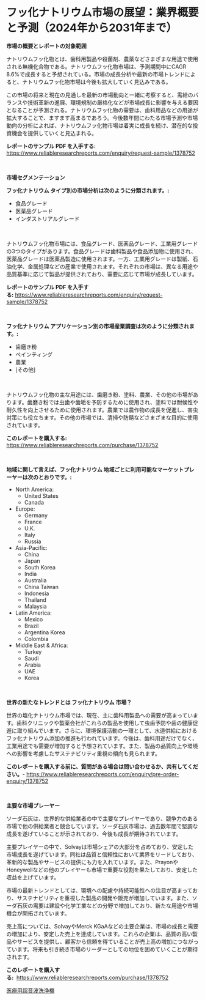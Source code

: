 <p><h1>フッ化ナトリウム市場の展望：業界概要と予測（2024年から2031年まで）</h1></p><p><strong>市場の概要とレポートの対象範囲</strong></p>
<p><p>ナトリウムフッ化物とは、歯科用製品や殺菌剤、農薬などさまざまな用途で使用される無機化合物である。ナトリウムフッ化物市場は、予測期間中にCAGR 8.6%で成長すると予想されている。市場の成長分析や最新の市場トレンドによると、ナトリウムフッ化物市場は今後も拡大していく見込みである。 </p><p>この市場の将来と現在の見通しを最新の市場動向と一緒に考察すると、需給のバランスや技術革新の進展、環境規制の厳格化などが市場成長に影響を与える要因となることが予測される。ナトリウムフッ化物の需要は、歯科用品などの用途が拡大することで、ますます高まるであろう。今後数年間にわたる市場予測や市場動向の分析によれば、ナトリウムフッ化物市場は着実に成長を続け、潜在的な投資機会を提供していくと見込まれる。</p></p>
<p><strong>レポートのサンプル PDF を入手する:</strong> <a href="https://www.reliableresearchreports.com/enquiry/request-sample/1378752">https://www.reliableresearchreports.com/enquiry/request-sample/1378752</a></p>
<p>&nbsp;</p>
<p><strong>市場セグメンテーション</strong></p>
<p><strong>フッ化ナトリウム タイプ別の市場分析は次のように分類されます。:</strong></p>
<p><ul><li>食品グレード</li><li>医薬品グレード</li><li>インダストリアルグレード</li></ul></p>
<p>&nbsp;</p>
<p><p>ナトリウムフッ化物市場には、食品グレード、医薬品グレード、工業用グレードの3つのタイプがあります。食品グレードは歯科製品や食品添加物に使用され、医薬品グレードは医薬品製造に使用されます。一方、工業用グレードは製紙、石油化学、金属処理などの産業で使用されます。それぞれの市場は、異なる用途や品質基準に応じて製品が提供されており、需要に応じて市場が成長しています。</p></p>
<p><strong>レポートのサンプル PDF を入手する:</strong>&nbsp;<a href="https://www.reliableresearchreports.com/enquiry/request-sample/1378752">https://www.reliableresearchreports.com/enquiry/request-sample/1378752</a></p>
<p>&nbsp;</p>
<p><strong> フッ化ナトリウム アプリケーション別の市場産業調査は次のように分類されます。:</strong></p>
<p><ul><li>歯磨き粉</li><li>ペインティング</li><li>農業</li><li>[その他]</li></ul></p>
<p>&nbsp;</p>
<p><p>ナトリウムフッ化物の主な用途には、歯磨き粉、塗料、農業、その他の市場があります。歯磨き粉では虫歯や歯垢を予防するために使用され、塗料では耐候性や耐久性を向上させるために使用されます。農業では農作物の成長を促進し、害虫対策にも役立ちます。その他の市場では、清掃や防錆などさまざまな目的に使用されています。</p></p>
<p><strong>このレポートを購入する:</strong>&nbsp; <a href="https://www.reliableresearchreports.com/purchase/1378752">https://www.reliableresearchreports.com/purchase/1378752</a></p>
<p>&nbsp;</p>
<p><strong>地域に関して言えば、フッ化ナトリウム 地域ごとに利用可能なマーケットプレーヤーは次のとおりです。:</strong></p>
<p><ul>
    <li>
        North America:
        <ul>
            <li>United States</li>
            <li>Canada</li>
        </ul>
    </li>
    <li>
        Europe:
        <ul>
            <li>Germany</li>
            <li>France</li>
            <li>U.K.</li>
            <li>Italy</li>
            <li>Russia</li>
        </ul>
    </li>
    <li>
        Asia-Pacific:
        <ul>
            <li>China</li>
            <li>Japan</li>
            <li>South Korea</li>
            <li>India</li>
            <li>Australia</li>
            <li>China Taiwan</li>
            <li>Indonesia</li>
            <li>Thailand</li>
            <li>Malaysia</li>
        </ul>
    </li>
    <li>
        Latin America:
        <ul>
            <li>Mexico</li>
            <li>Brazil</li>
            <li>Argentina Korea</li>
            <li>Colombia</li>
        </ul>
    </li>
    <li>
        Middle East & Africa:
        <ul>
            <li>Turkey</li>
            <li>Saudi</li>
            <li>Arabia</li>
            <li>UAE</li>
            <li>Korea</li>
        </ul>
    </li>
    </ul></p>
<p>&nbsp;</p>
<p><strong>世界の新たなトレンドとは フッ化ナトリウム 市場？</strong></p>
<p><p>世界の塩化ナトリウム市場では、現在、主に歯科用製品への需要が高まっています。歯科クリニックや製薬会社がこれらの製品を使用して虫歯予防や歯の健康促進に取り組んでいます。さらに、環境保護活動の一環として、水道供給におけるフッ化ナトリウム添加の推進も行われています。今後は、歯科用途だけでなく、工業用途でも需要が増加すると予想されています。また、製品の品質向上や環境への影響を考慮したサステナビリティ重視の傾向も見られます。</p></p>
<p><strong>このレポートを購入する前に、質問がある場合は問い合わせるか、共有してください。</strong>- <a href="https://www.reliableresearchreports.com/enquiry/pre-order-enquiry/1378752">https://www.reliableresearchreports.com/enquiry/pre-order-enquiry/1378752</a></p>
<p>&nbsp;</p>
<p><strong>主要な市場プレーヤー</strong></p>
<p><p>ソーダ石灰は、世界的な供給業者の中で主要なプレイヤーであり、競争力のある市場で他の供給業者と競合しています。ソーダ石灰市場は、過去数年間で堅調な成長を遂げていることが示されており、今後も成長が期待されています。</p><p>主要プレイヤーの中で、Solvayは市場シェアの大部分を占めており、安定した市場成長を遂げています。同社は品質と信頼性において業界をリードしており、革新的な製品やサービスの提供にも力を入れています。また、PrayonやHoneywellなどの他のプレイヤーも市場で重要な役割を果たしており、安定した収益を上げています。</p><p>市場の最新トレンドとしては、環境への配慮や持続可能性への注目が高まっており、サステナビリティを重視した製品の開発や販売が増加しています。また、ソーダ石灰の需要は建設や化学工業などの分野で増加しており、新たな用途や市場機会が開拓されています。</p><p>売上高については、SolvayやMerck KGaAなどの主要企業は、市場の成長と需要の増加により、安定した売上を達成しています。これらの企業は、品質の高い製品やサービスを提供し、顧客から信頼を得ていることが売上高の増加につながっています。将来も引き続き市場のリーダーとしての地位を固めていくことが期待されます。</p></p>
<p><strong>このレポートを購入する:</strong>&nbsp;&nbsp;<a href="https://www.reliableresearchreports.com/purchase/1378752">https://www.reliableresearchreports.com/purchase/1378752</a></p>
<p><p><a href="https://medium.com/@shawnsmihv6/%E5%8C%BB%E7%99%82%E7%94%A8%E8%B6%85%E9%9F%B3%E6%B3%A2%E6%B4%97%E6%B5%84%E6%A9%9F%E3%81%AE%E5%B8%82%E5%A0%B4%E3%82%B7%E3%82%A7%E3%82%A2%E3%81%AE%E5%A4%89%E9%81%B7%E3%81%A8%E5%B8%82%E5%A0%B4%E6%88%90%E9%95%B7%E3%81%AE%E3%83%88%E3%83%AC%E3%83%B3%E3%83%892024%E5%B9%B4-2031%E5%B9%B4-bf4bfffc9fe6">医療用超音波洗浄機</a></p></p>